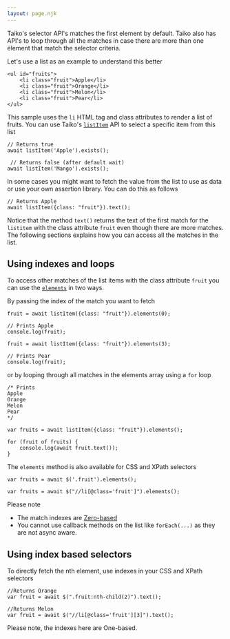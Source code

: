 ```yaml
---
layout: page.njk
---
```


Taiko's selector API's matches the first element by default. 
Taiko also has API's to loop through all the matches in case 
there are more than one element that match the selector criteria.

Let's use a list as an example to understand this better

```
<ul id="fruits">
    <li class="fruit">Apple</li>
    <li class="fruit">Orange</li>
    <li class="fruit">Melon</li>
    <li class="fruit">Pear</li>
</ul>
```

This sample uses the `li` HTML tag and class attributes to render a list of fruits. 
You can use Taiko's [`listItem`](https://docs.taiko.dev/api/listitem/)
API to select a specific item from this list

```
// Returns true
await listItem('Apple').exists(); 

 // Returns false (after default wait)
await listItem('Mango').exists();   
```

In some cases you might want to fetch the value from the list to
use as data or use your own assertion library. You can do this as follows

```
// Returns Apple
await listItem({class: "fruit"}).text(); 
```

Notice that the method `text()` returns the text of the first match for the `listitem` 
with the class attribute `fruit` even though there are more matches.
The following sections explains how you can access all the matches in the list.

## Using indexes and loops

To access other matches of the list items with the class attribute `fruit` 
you can use the [`elements`](https://docs.taiko.dev/api/elementwrapper/#elements) 
in two ways.

By passing the index of the match you want to fetch

```
fruit = await listItem({class: "fruit"}).elements(0); 

// Prints Apple
console.log(fruit);

fruit = await listItem({class: "fruit"}).elements(3); 

// Prints Pear
console.log(fruit);
```

or by looping through all matches in the elements array using a `for` loop 

```
/* Prints
Apple
Orange
Melon
Pear
*/

var fruits = await listItem({class: "fruit"}).elements(); 

for (fruit of fruits) {
    console.log(await fruit.text());
}

```

The `elements` method is also available for CSS and XPath selectors

```
var fruits = await $('.fruit').elements(); 
```

```
var fruits = await $("//li[@class='fruit']").elements(); 
```

Please note

* The match indexes are [Zero-based](https://en.wikipedia.org/wiki/Zero-based_numbering)
* You cannot use callback methods on the list like `forEach(...)` as they are not async aware.

## Using index based selectors

To directly fetch the nth element, use indexes in your CSS and XPath
selectors

```
//Returns Orange
var fruit = await $(".fruit:nth-child(2)").text(); 
```

```
//Returns Melon
var fruit = await $("//li[@class='fruit'][3]").text();
```

Please note, the indexes here are One-based.